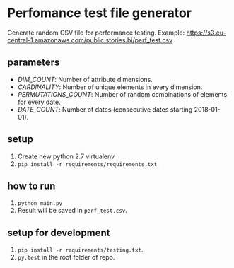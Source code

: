 # Perfomance test file generator

Generate random CSV file for performance testing. Example: https://s3.eu-central-1.amazonaws.com/public.stories.bi/perf_test.csv

## parameters
- *DIM_COUNT*: Number of attribute dimensions.
- *CARDINALITY*: Number of unique elements in every dimension.
- *PERMUTATIONS_COUNT*: Number of random combinations of elements for every 
date.
- *DATE_COUNT*: Number of dates (consecutive dates starting 2018-01-01).


## setup
1. Create new python 2.7 virtualenv
2. `pip install -r requirements/requirements.txt`.

## how to run
1. `python main.py`
2. Result will be saved in `perf_test.csv`.

## setup for development
1. `pip install -r requirements/testing.txt`.
2. `py.test` in the root folder of repo.
